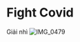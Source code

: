 # Fight Covid
Giải nhì
![IMG_0479](https://user-images.githubusercontent.com/81018230/167232807-f3b40363-4337-4408-83c5-85612eb3346a.JPG)
